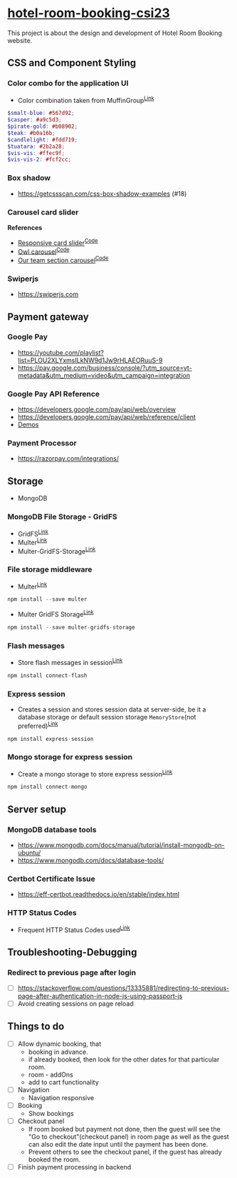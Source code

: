 # [hotel-room-booking-csi23](https://bookaashiyana.onrender.com)
This project is about the design and development of Hotel Room Booking website.
## CSS and Component Styling
### Color combo for the application UI
* Color combination taken from MuffinGroup<sup>[Link](https://muffingroup.com/blog/yellow-color-palette/)</sup>
```scss
$smalt-blue: #567d92;
$casper: #a9c5d3;
$pirate-gold: #b08902;
$teak: #b0a16b;
$candlelight: #fdd719;
$tuatara: #2b2a28;
$vis-vis: #ffec9f;
$vis-vis-2: #fcf2cc;
```
### Box shadow
* https://getcssscan.com/css-box-shadow-examples (#18)
### Carousel card slider
**References**
* [Responsive card slider](https://youtu.be/qOO6lVMhmGc)<sup>[Code](https://www.codingnepalweb.com/responsive-card-slider-javascript/)</sup>
* [Owl carousel](https://youtu.be/BKKcGb80MOs)<sup>[Code](https://www.codingnepalweb.com/create-sliding-card-html-css-javascript/)</sup>
* [Our team section carousel](https://youtu.be/k-Od6skhZfo)<sup>[Code](https://github.com/devmode-on/Card-Slider)</sup>
### Swiperjs
* https://swiperjs.com
## Payment gateway
### Google Pay
* https://youtube.com/playlist?list=PLOU2XLYxmsILkNW9d1Jw9rHLAEORuuS-9
* https://pay.google.com/business/console/?utm_source=yt-metadata&utm_medium=video&utm_campaign=integration
### Google Pay API Reference
* https://developers.google.com/pay/api/web/overview
* https://developers.google.com/pay/api/web/reference/client
* [Demos](https://developers.google.com/pay/api/web/guides/resources/demos)
### Payment Processor
* https://razorpay.com/integrations/
## Storage
* MongoDB
### MongoDB File Storage - GridFS
* GridFS<sup>[Link](https://www.mongodb.com/docs/drivers/node/current/fundamentals/gridfs/#overview)</sup>
* Multer<sup>[Link](https://github.com/expressjs/multer)</sup>
* Multer-GridFS-Storage<sup>[Link](https://github.com/devconcept/multer-gridfs-storage)</sup>
### File storage middleware
* Multer<sup>[Link](https://expressjs.com/en/resources/middleware/multer.html)</sup>
```javascript
npm install --save multer
```
* Multer GridFS Storage<sup>[Link](https://github.com/devconcept/multer-gridfs-storage)</sup>
```javascript
npm install --save multer-gridfs-storage
```
### Flash messages
* Store flash messages in session<sup>[Link](https://github.com/jaredhanson/connect-flash)</sup>
```javascript
npm install connect-flash
```
### Express session
* Creates a session and stores session data at server-side, be it a database storage or default session storage `MemoryStore`(not preferred)<sup>[Link](https://expressjs.com/en/resources/middleware/session.html)</sup>
```javascript
npm install express-session
```
### Mongo storage for express session
* Create a mongo storage to store express session<sup>[Link](https://github.com/jdesboeufs/connect-mongo)</sup>
```javascript
npm install connect-mongo
```
## Server setup
### MongoDB database tools
* https://www.mongodb.com/docs/manual/tutorial/install-mongodb-on-ubuntu/
* https://www.mongodb.com/docs/database-tools/
### Certbot Certificate Issue
* https://eff-certbot.readthedocs.io/en/stable/index.html
### HTTP Status Codes
* Frequent HTTP Status Codes used<sup>[Link](https://developer.mozilla.org/en-US/docs/Web/HTTP/Status#server_error_responses)</sup>
## Troubleshooting-Debugging
### Redirect to previous page after login
* [ ] https://stackoverflow.com/questions/13335881/redirecting-to-previous-page-after-authentication-in-node-js-using-passport-js
* [ ] Avoid creating sessions on page reload
## Things to do
* [ ] Allow dynamic booking, that
    * booking in advance.
    * if already booked, then look for the other dates for that particular room.
    * room - addOns
    * add to cart functionality
* [ ] Navigation
    * Navigation responsive
* [ ] Booking
    * Show bookings
* [ ] Checkout panel
    * If room booked but payment not done, then the guest will see the "Go to checkout"(checkout panel) in room page as well as the guest can also edit the date input until the payment has been done.
    * Prevent others to see the checkout panel, if the guest has already booked the room.
* [ ] Finish payment processing in backend